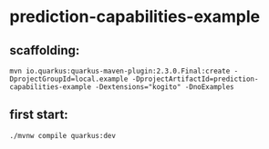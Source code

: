 # prediction-capabilities-example

## scaffolding:
```
mvn io.quarkus:quarkus-maven-plugin:2.3.0.Final:create -DprojectGroupId=local.example -DprojectArtifactId=prediction-capabilities-example -Dextensions="kogito" -DnoExamples
```
## first start:
```
./mvnw compile quarkus:dev
```
